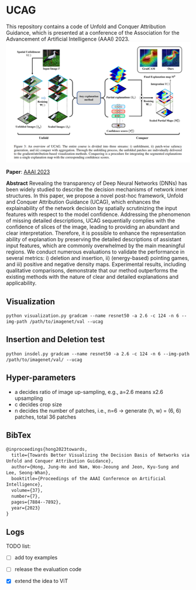 # UCAG
This repository contains a code of Unfold and Conquer Attribution Guidance, which is presented at a conference of the Association for the Advancement of Artificial Intelligence (AAAI) 2023. 
![UCAG](figs/main_ucag.PNG)

**Paper**: [AAAI 2023](https://ojs.aaai.org/index.php/AAAI/article/download/25954/25726)

**Abstract**
Revealing the transparency of Deep Neural Networks (DNNs) has been widely studied to describe the decision mechanisms of network inner structures. In this paper, we propose a novel post-hoc framework, Unfold and Conquer Attribution Guidance (UCAG), which enhances the explainability of the network decision by spatially scrutinizing the input features with respect to the model confidence. Addressing the phenomenon of missing detailed descriptions, UCAG sequentially complies with the confidence of slices of the image, leading to providing an abundant and clear interpretation. Therefore, it is possible to enhance the representation ability of explanation by preserving the detailed descriptions of assistant input features, which are commonly overwhelmed by the main meaningful regions. We conduct numerous evaluations to validate the performance in several metrics: i) deletion and insertion, ii) (energy-based) pointing games, and iii) positive and negative density maps. Experimental results, including qualitative comparisons, demonstrate that our method outperforms the existing methods with the nature of clear and detailed explanations and applicability.

## Visualization
```
python visualization.py gradcam --name resnet50 -a 2.6 -c 124 -n 6 --img-path /path/to/imagenet/val --ucag
```

## Insertion and Deletion test
```
python insdel.py gradcam --name resnet50 -a 2.6 -c 124 -n 6 --img-path /path/to/imagenet/val/ --ucag
```

## Hyper-parameters
- a decides ratio of image up-sampling, e.g., a=2.6 means x2.6 upsampling
- c decides crop size
- n decides the number of patches, i.e., n=6 -> generate (h, w) = (6, 6) patches, total 36 patches

## BibTex
```
@inproceedings{hong2023towards,
  title={Towards Better Visualizing the Decision Basis of Networks via Unfold and Conquer Attribution Guidance},
  author={Hong, Jung-Ho and Nam, Woo-Jeoung and Jeon, Kyu-Sung and Lee, Seong-Whan},
  booktitle={Proceedings of the AAAI Conference on Artificial Intelligence},
  volume={37},
  number={7},
  pages={7884--7892},
  year={2023}
}
```

## Logs
TODO list:

- [ ] add toy examples
- [ ] release the evaluation code
- [x] extend the idea to ViT

